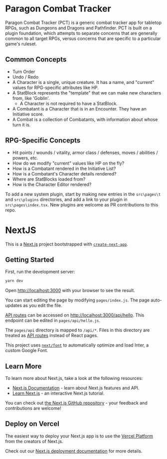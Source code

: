 # Paragon Combat Tracker

Paragon Combat Tracker (PCT) is a generic combat tracker app for tabletop RPGs, such as Dungeons and Dragons and Pathfinder.
PCT is built on a plugin foundation, which attempts to separate concerns that are generally common to all target RPGs, versus concerns that are specific to a particular game's ruleset.

## Common Concepts
 
 * Turn Order
 * Undo / Redo
 * A Character is a single, unique creature. It has a name, and "current" values for RPG-specific attributes like HP.
 * A StatBlock represents the "template" that we can make new characters from, like 'Goblin'. 
    * A Character is not required to have a StatBlock.
 * A Combatant is a Character that is in an Encounter. They have an Initiative score.
 * A Combat is a collection of Combatants, with information about whose turn it is.

## RPG-Specific Concepts
 * Hit points / wounds / vitality, armor class / defenses, moves / abilities / powers, etc.
 * How do we modify "current" values like HP on the fly?
 * How is a Combatant rendered in the Initiative List?
 * How is a Combatant's Character details rendered?
 * Where are StatBlocks loaded from?
 * How is the Character Editor rendered?

To add a new system plugin, start by making new entries in the `src\pages\t` and `src\plugins` directories, and add a link to your plugin in `src\pages\index.tsx`. New plugins are welcome as PR contributions to this repo.

# NextJS

This is a [Next.js](https://nextjs.org/) project bootstrapped with [`create-next-app`](https://github.com/vercel/next.js/tree/canary/packages/create-next-app).

## Getting Started

First, run the development server:

```bash
yarn dev
```

Open [http://localhost:3000](http://localhost:3000) with your browser to see the result.

You can start editing the page by modifying `pages/index.js`. The page auto-updates as you edit the file.

[API routes](https://nextjs.org/docs/api-routes/introduction) can be accessed on [http://localhost:3000/api/hello](http://localhost:3000/api/hello). This endpoint can be edited in `pages/api/hello.js`.

The `pages/api` directory is mapped to `/api/*`. Files in this directory are treated as [API routes](https://nextjs.org/docs/api-routes/introduction) instead of React pages.

This project uses [`next/font`](https://nextjs.org/docs/basic-features/font-optimization) to automatically optimize and load Inter, a custom Google Font.

## Learn More

To learn more about Next.js, take a look at the following resources:

- [Next.js Documentation](https://nextjs.org/docs) - learn about Next.js features and API.
- [Learn Next.js](https://nextjs.org/learn) - an interactive Next.js tutorial.

You can check out [the Next.js GitHub repository](https://github.com/vercel/next.js/) - your feedback and contributions are welcome!

## Deploy on Vercel

The easiest way to deploy your Next.js app is to use the [Vercel Platform](https://vercel.com/new?utm_medium=default-template&filter=next.js&utm_source=create-next-app&utm_campaign=create-next-app-readme) from the creators of Next.js.

Check out our [Next.js deployment documentation](https://nextjs.org/docs/deployment) for more details.
